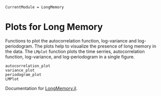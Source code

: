 ```@meta
CurrentModule = LongMemory
```

# Plots for Long Memory

Functions to plot the autocorrelation function, log-variance and log-periodogram. The plots help to visualize the presence of long memory in the data. The `LMplot` function plots the time serries, autocorrelation function, log-variance, and log-periodogram in a single figure.

```@docs
autocorrelation_plot
variance_plot
periodogram_plot
LMPlot
```

Documentation for [LongMemory.jl](https://github.com/everval/LongMemory.jl).
